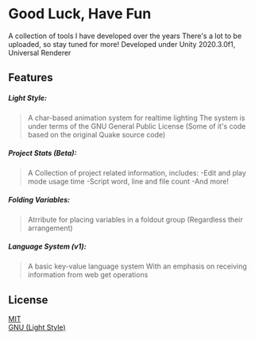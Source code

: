 # Good Luck, Have Fun
A collection of tools I have developed over the years
There's a lot to be uploaded, so stay tuned for more!
Developed under Unity 2020.3.0f1, Universal Renderer

## Features

##### Light Style:
>A char-based animation system for realtime lighting
The system is under terms of the GNU General Public License
(Some of it's code based on the original Quake source code)

##### Project Stats (Beta): 
>A Collection of project related information, includes:
-Edit and play mode usage time
-Script word, line and file count
-And more!

##### Folding Variables:
>Atrribute for placing variables in a foldout group
(Regardless their arrangement)

##### Language System (v1): 
>A basic key-value language system 
With an emphasis on receiving information from web get operations

## License
[MIT](https://github.com/StaviRare/Open-Source/blob/main/LICENSE)<br/>
[GNU (Light Style)](https://github.com/id-Software/Quake/blob/bf4ac424ce754894ac8f1dae6a3981954bc9852d/gnu.txt)<br/>
